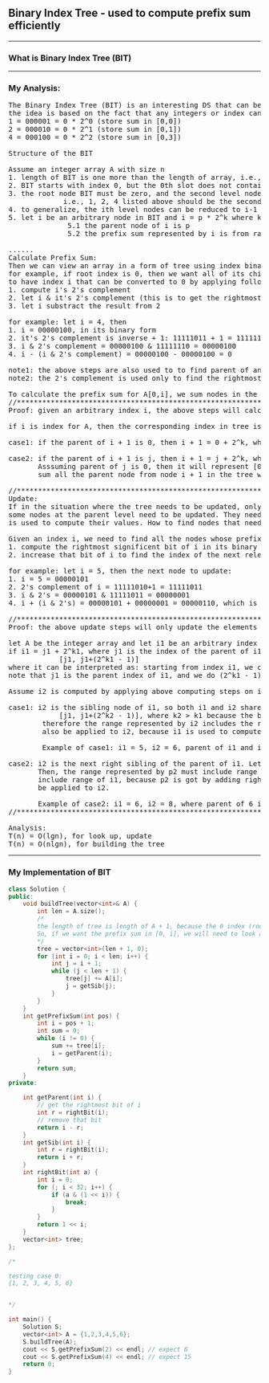 ## Binary Index Tree - used to compute prefix sum efficiently
----------------------------------------------------------------------------------------
### What is Binary Index Tree (BIT)

----------------------------------------------------------------------------------------
### My Analysis:
<pre>
The Binary Index Tree (BIT) is an interesting DS that can be used to calculate for prefix sum efficently
the idea is based on the fact that any integers or index can be written in binary form:
1 = 000001 = 0 * 2^0 (store sum in [0,0])
2 = 000010 = 0 * 2^1 (store sum in [0,1])
4 = 000100 = 0 * 2^2 (store sum in [0,3])

Structure of the BIT

Assume an integer array A with size n
1. length of BIT is one more than the length of array, i.e., |BIT| = n+1
2. BIT starts with index 0, but the 0th slot does not contain any element. The elements were stored in BIT starting with index 1
3. the root node BIT must be zero, and the second level nodes can be reduced to zero by removing the rightmost significant digit
             i.e., 1, 2, 4 listed above should be the second level nodes
4. to generalize, the ith level nodes can be reduced to i-1 th level nodes by removing the rightmost significant digit
5. let i be an arbitrary node in BIT and i = p * 2^k where k is the position of the rightmost significant digit, then:
              5.1 the parent node of i is p
              5.2 the prefix sum represented by i is from range [i, i+(2^k - 1)], i.e., (node)4 = 0 * 2^2 so its prefix sum is in range [0, 0+2^2-1] = [0,3] 

......
Calculate Prefix Sum:
Then we can view an array in a form of tree using index binary forms,
for example, if root index is 0, then we want all of its children node 
to have index i that can be converted to 0 by applying following steps:
1. compute i's 2's complement
2. let i & it's 2's complement (this is to get the rightmost significant bit, note in binary form 1s are significant, 0s otherwise)
3. let i substract the result from 2

for example: let i = 4, then
1. i = 00000100, in its binary form
2. it's 2's complement is inverse + 1: 11111011 + 1 = 11111110
3. i & 2's complement = 00000100 & 11111110 = 00000100
4. i - (i & 2's complement) = 00000100 - 00000100 = 0

note1: the above steps are also used to to find parent of any given node of index i
note2: the 2's complement is used only to find the rightmost significant bit

To calculate the prefix sum for A[0,i], we sum nodes in the BIT starting at tree[i+1] to tree[0]
//*******************************************************************************************************************
Proof: given an arbitrary index i, the above steps will calculate the prefix sum A[0,...,i]

if i is index for A, then the corresponding index in tree is i + 1, then lets look at the following two cases:

case1: if the parent of i + 1 is 0, then i + 1 = 0 + 2^k, which represents range [0, 0 + 2^k - 1] == [0, i]

case2: if the parent of i + 1 is j, then i + 1 = j + 2^k, which represents range [j, j + 2^k - 1] = [j, i].
       Asssuming parent of j is 0, then it will represent [0, j - 1] for the same reasoning above. Therefore
       sum all the parent node from node i + 1 in the tree will get the range [0,j-1] + [j,i] = [0, i]

//*******************************************************************************************************************
Update:
If in the situation where the tree needs to be updated, only the sibling nodes sharing same parent and 
some nodes at the parent level need to be updated. They need to be updated, because the updated node value
is used to compute their values. How to find nodes that need to be update? We can apply the following steps:

Given an index i, we need to find all the nodes whose prefix sum values was calculated using the i th element:
1. compute the rightmost significent bit of i in its binary form, (using the method above)
2. increase that bit of i to find the index of the next relevent node 

for example: let i = 5, then the next node to update:
1. i = 5 = 00000101
2. 2's complement of i = 11111010+1 = 11111011
3. i & 2's = 00000101 & 11111011 = 00000001
4. i + (i & 2's) = 00000101 + 00000001 = 00000110, which is the next node with same parent as i

//*******************************************************************************************************************
Proof: the above update steps will only update the elements that needs that updated ele for computing prefix sum

let A be the integer array and let i1 be an arbitrary index of A,
if i1 = j1 + 2^k1, where j1 is the index of the parent of i1, then the prefix sum represented by i1 is: 
            [j1, j1+(2^k1 - 1)]
where it can be interpreted as: starting from index i1, we consider the next 2^k1 eles for the range of the prefix sum.
note that j1 is the parent index of i1, and we do (2^k1 - 1) because the ele at j1 is included in the range. 

Assume i2 is computed by applying above computing steps on i1, then there can be only 2 cases:

case1: i2 is the sibling node of i1, so both i1 and i2 share the same parent: i2 = j1 + 2^k2. Then prefix sum range represented by i2:
            [j1, j1+(2^k2 - 1)], where k2 > k1 because the bit were added by one according to the above computing steps
        therefore the range represented by i2 includes the range represented by i1, which indicates that the updates on ele at i1 should
        also be applied to i2, because i1 is used to compute the prefix sum for the range represented by i2.
        
        Example of case1: i1 = 5, i2 = 6, parent of i1 and i2 = 4

case2: i2 is the next right sibling of the parent of i1. Lets denote the direct parent of i1 as p1, and the next right sibling of p1 as p2.
       Then, the range represented by p2 must include range represented by p1 according the above analysis. Similarly, the range of p2 must
       include range of i1, because p2 is got by adding rightmost significant digit to i1. Therefore, the updates on ele at i1 should also 
       be applied to i2.

       Example of case2: i1 = 6, i2 = 8, where parent of 6 is 4, and parent of 4 and 8 is 0
//*******************************************************************************************************************

Analysis:
T(n) = O(lgn), for look up, update
T(n) = O(nlgn), for building the tree
</pre>

-----------------------------------------------------------------------------------------------------------------
### My Implementation of BIT

```c++
class Solution {
public:
    void buildTree(vector<int>& A) {
        int len = A.size();
        /*
        the length of tree is length of A + 1, because the 0 index (root) of tree does not store anything.
        So, if we want the prefix sum in [0, i], we will need to look at i+1 th ele in tree for that reason. 
        */
        tree = vector<int>(len + 1, 0);
        for (int i = 0; i < len; i++) {
            int j = i + 1;
            while (j < len + 1) {
                tree[j] += A[i];
                j = getSib(j);
            }
        }
    }
    int getPrefixSum(int pos) {
        int i = pos + 1;
        int sum = 0;
        while (i != 0) {
            sum += tree[i];
            i = getParent(i);
        }
        return sum;
    }
private:

    int getParent(int i) {
        // get the rightmost bit of i
        int r = rightBit(i);
        // remove that bit
        return i - r;
    }
    int getSib(int i) {
        int r = rightBit(i);
        return i + r;
    }
    int rightBit(int a) {
        int i = 0;
        for (; i < 32; i++) {
            if (a & (1 << i)) {
                break;
            }
        }
        return 1 << i;
    }
    vector<int> tree;
};

/*

testing case 0:
{1, 2, 3, 4, 5, 6}


*/

int main() {
    Solution S;
    vector<int> A = {1,2,3,4,5,6};
    S.buildTree(A);
    cout << S.getPrefixSum(2) << endl; // expect 6
    cout << S.getPrefixSum(4) << endl; // expect 15
    return 0;
}
```

